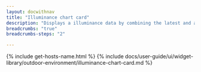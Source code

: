 ```yaml
---
layout: docwithnav
title: "Illuminance chart card"
description: "Displays a illuminance data by combining the latest and aggregated values with an optional simplified chart."
breadcrumbs: "true"
breadcrumbs-steps: "2"

---
```

{% include get-hosts-name.html %}
{% include docs/user-guide/ui/widget-library/outdoor-environment/illuminance-chart-card.md %}
